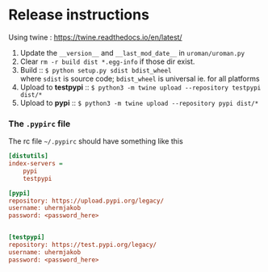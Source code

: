 # Release instructions 

Using twine : https://twine.readthedocs.io/en/latest/ 

1. Update the `__version__` and `__last_mod_date__` in `uroman/uroman.py`
2. Clear `rm -r build dist *.egg-info`   if those dir exist.
3. Build :: `$ python setup.py sdist bdist_wheel`   
   where `sdist` is source code; `bdist_wheel` is universal ie. for all platforms
4. Upload to **testpypi** ::  `$ python3 -m twine upload --repository testpypi dist/*`
5. Upload to **pypi** ::  `$ python3 -m twine upload --repository pypi dist/*`


### The `.pypirc` file

The rc file `~/.pypirc` should have something like this 
```ini
[distutils]
index-servers =
    pypi
    testpypi

[pypi]
repository: https://upload.pypi.org/legacy/
username: uhermjakob
password: <password_here>


[testpypi]
repository: https://test.pypi.org/legacy/
username: uhermjakob
password: <password_here>
```
